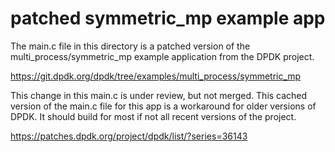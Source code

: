 # patched symmetric_mp example app

The main.c file in this directory is a patched version of the multi_process/symmetric_mp example application from the DPDK project.

https://git.dpdk.org/dpdk/tree/examples/multi_process/symmetric_mp

This change in this main.c is under review, but not merged. This cached version of the main.c file for this app is a workaround for older versions of DPDK. It should build for most if not all recent versions of the project.

https://patches.dpdk.org/project/dpdk/list/?series=36143

